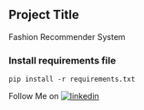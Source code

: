 ## Project Title

Fashion Recommender System

### Install requirements file

`pip install -r requirements.txt`

Follow Me on
[![linkedin](https://img.shields.io/badge/linkedin-0A66C2?style=for-the-badge&logo=linkedin&logoColor=white)](https://www.linkedin.com/in/ramchandrapadwal/)